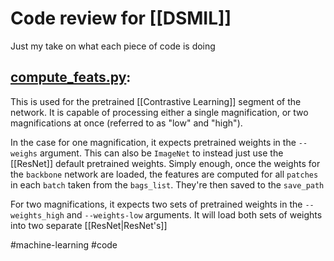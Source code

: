 # Code review for [[DSMIL]]
Just my take on what each piece of code is doing

## [compute_feats.py](https://github.com/binli123/dsmil-wsi/blob/master/compute_feats.py):
This is used for the pretrained [[Contrastive Learning]] segment of the network. It is capable of processing either a single magnification, or two magnifications at once (referred to as "low" and "high").

In the case for one magnification, it expects pretrained weights in the `--weighs` argument. This can also be `ImageNet` to instead just use the [[ResNet]] default pretrained weights. Simply enough, once the weights for the `backbone` network are loaded, the features are computed for all `patches` in each `batch` taken from the `bags_list`. They're then saved to the `save_path`

For two magnifications, it expects two sets of pretrained weights in the `--weights_high` and `--weights-low` arguments. It will load both sets of weights into two separate [[ResNet|ResNet's]] 


#machine-learning 
#code